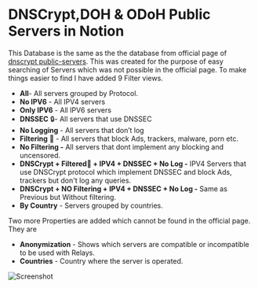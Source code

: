 # DNSCrypt,DOH & ODoH Public Servers in Notion
This Database is the same as the the database from official page of [dnscrypt public-servers](https://dnscrypt.info/public-servers/).  This was created for the purpose of easy searching of Servers which was not possible in the official page.
To make things easier to find I have added 9 Filter views.

- **All**- All servers grouped by Protocol.
- **No IPV6** - All IPV4 servers
- **Only IPV6** - All IPV6 servers
- **DNSSEC** 🔒-  All servers that use DNSSEC
- **No Logging** - All servers that don’t log
- **Filtering** 🚫 - All servers that block Ads, trackers, malware, porn etc.
- **No Filtering -** All servers that dont implement any blocking and uncensored.
- **DNSCrypt + Filtered🚫 + IPV4 + DNSSEC + No Log -** IPV4 Servers that use DNSCrypt protocol  which implement DNSSEC and block Ads, trackers but don't log any queries.
- **DNSCrypt + NO Filtering + IPV4 + DNSSEC + No Log -** Same as Previous but Without filtering.
- **By Country** - Servers grouped by countries. 

Two more Properties are added which cannot be found in the official page. They are

- **Anonymization** - Shows which servers are compatible or incompatible to be used with Relays.
- **Countries** - Country where the server is operated.

![Screenshot](https://user-images.githubusercontent.com/58687234/191438574-f0e0ef52-ff0a-4b4d-adce-c093bbe00e35.png)
